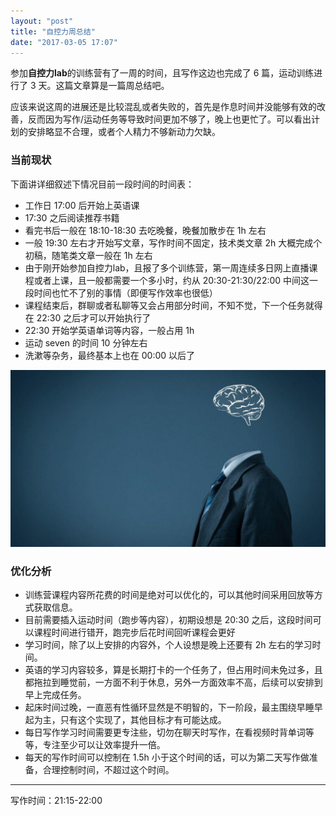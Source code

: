 ```yaml
---
layout: "post"
title: "自控力周总结"
date: "2017-03-05 17:07"
---
```


参加**自控力lab**的训练营有了一周的时间，且写作这边也完成了 6 篇，运动训练进行了 3 天。这篇文章算是一篇周总结吧。

应该来说这周的进展还是比较混乱或者失败的，首先是作息时间并没能够有效的改善，反而因为写作/运动任务等导致时间更加不够了，晚上也更忙了。可以看出计划的安排略显不合理，或者个人精力不够新动力欠缺。

### 当前现状

下面讲详细叙述下情况目前一段时间的时间表：
- 工作日 17:00 后开始上英语课
- 17:30 之后阅读推荐书籍
- 看完书后一般在 18:10-18:30 去吃晚餐，晚餐加散步在 1h 左右
- 一般 19:30 左右才开始写文章，写作时间不固定，技术类文章 2h 大概完成个初稿，随笔类文章一般在 1h 左右
- 由于刚开始参加自控力lab，且报了多个训练营，第一周连续多日网上直播课程或者上课，且一般都需要一个多小时，约从 20:30-21:30/22:00 中间这一段时间也忙不了别的事情（即便写作效率也很低）
- 课程结束后，群聊或者私聊等又会占用部分时间，不知不觉，下一个任务就得在 22:30 之后才可以开始执行了
- 22:30 开始学英语单词等内容，一般占用 1h 
- 运动 seven 的时间 10 分钟左右
- 洗漱等杂务，最终基本上也在 00:00 以后了


![](https://raw.githubusercontent.com/noparkinghere/noparkinghere.github.io/master/img/2017-03-05-自控力周总结/1.jpg)


### 优化分析

- 训练营课程内容所花费的时间是绝对可以优化的，可以其他时间采用回放等方式获取信息。
- 目前需要插入运动时间（跑步等内容），初期设想是 20:30 之后，这段时间可以课程时间进行错开，跑完步后花时间回听课程会更好
- 学习时间，除了以上安排的内容外，个人设想是晚上还要有 2h 左右的学习时间。
- 英语的学习内容较多，算是长期打卡的一个任务了，但占用时间未免过多，且都拖拉到睡觉前，一方面不利于休息，另外一方面效率不高，后续可以安排到早上完成任务。
- 起床时间过晚，一直恶有性循环显然是不明智的，下一阶段，最主围绕早睡早起为主，只有这个实现了，其他目标才有可能达成。
- 每日写作学习时间需要更专注些，切勿在聊天时写作，在看视频时背单词等等，专注至少可以让效率提升一倍。
- 每天的写作时间可以控制在 1.5h 小于这个时间的话，可以为第二天写作做准备，合理控制时间，不超过这个时间。

***
写作时间：21:15-22:00
